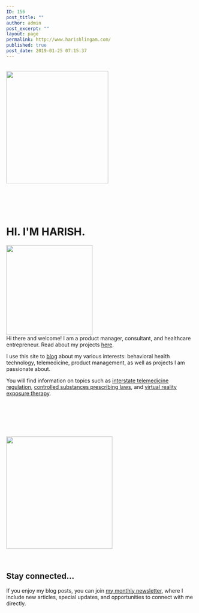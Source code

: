 ```yaml
---
ID: 156
post_title: ""
author: admin
post_excerpt: ""
layout: page
permalink: http://www.harishlingam.com/
published: true
post_date: 2019-01-25 07:15:37
---
```

<!-- wp:fl-builder/layout -->
<p><br /><a href="http://www.harishlingam.com/wp-content/uploads/2019/01/brain-coils.png"><img class="size-medium wp-image-669 aligncenter" src="http://www.harishlingam.com/wp-content/uploads/2019/01/brain-coils-272x300.png" alt="" width="272" height="300" /></a></p>
<h1> </h1>
<h1><strong>HI. I'M HARISH.</strong></h1>
<p><a href="http://www.harishlingam.com/wp-content/uploads/2019/02/harish-headshot-yellow.png"><img class=" wp-image-740 alignleft" src="http://www.harishlingam.com/wp-content/uploads/2019/02/harish-headshot-yellow-287x300.png" alt="" width="230" height="240" /></a><br />Hi there and welcome! I am a product manager, consultant, and healthcare entrepreneur. Read about my projects <a href="http://www.harishlingam.com/projects/">here</a>.</p>
<p>I use this site to <a href="http://www.harishlingam.com/blog/">blog</a> about my various interests: behavioral health technology, telemedicine, product management, as well as projects I am passionate about.</p>
<p>You will find information on topics such as <a href="http://www.harishlingam.com/telemedicine-and-the-interstate-medical-licensure-compact/">interstate telemedicine regulation</a>, <a href="http://www.harishlingam.com/prescribing-controlled-substances-via-telemedicine/">controlled substances prescribing laws</a>, and <a href="http://www.harishlingam.com/a-primer-on-virtual-reality-exposure-therapy-vret/">virtual reality exposure therapy</a>.</p>
<p>&nbsp;</p>
<p>&nbsp;</p>
<p>&nbsp;</p>
<p><a href="http://www.harishlingam.com/wp-content/uploads/2019/01/brain.png"><img class="size-medium wp-image-499 aligncenter" src="http://www.harishlingam.com/wp-content/uploads/2019/01/brain-283x300.png" alt="" width="283" height="300" /></a></p>
<p>&nbsp;</p>
<h2>Stay connected...</h2>
<p>If you enjoy my blog posts, you can join <a href="http://www.harishlingam.com/join/">my monthly newsletter</a>, where I include new articles, special updates, and opportunities to connect with me directly.</p>
<!-- /wp:fl-builder/layout -->